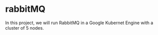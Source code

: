 # rabbitMQ
In this project, we will run RabbitMQ in a Google Kubernet Engine with a cluster of 5 nodes.
